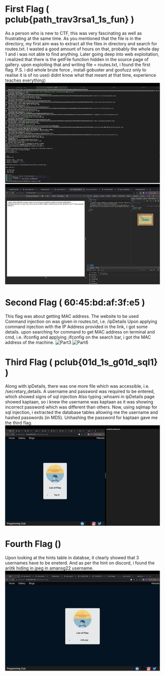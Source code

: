 # First Flag ( pclub{path_trav3rsa1_1s_fun} )

As a person who is new to CTF, this was very fascinating as well as frustrating at the same time.
As you mentioned that the file is in the directory, my first aim was to extract all the files in directory and search for routes.txt.
I wasted a good amount of hours on that, probably the whole day 1 and i was not able to find anything.
Later going deep into web exploitation, i realized that there is the getFile function hidden in the source page of gallery.
upon exploiting that and writing file = routes.txt, i found the first flag.
P.S. i did whole brute force , install gobuster and goofuzz only to realise it is of no use(i didnt know what that meant at that time, experience teaches everything)
![Part1](Use1.png)
![Part2](Use2.png)

# Second Flag ( 60:45:bd:af:3f:e5 )

This flag was about getting MAC address.
The website to be used Command injection on was given in routes.txt, i.e. /ipDetails
Upon applying command injection with the IP Address provided in the link, i got some details.
upon searching for command to get MAC address on terminal and cmd, i.e. ifconfig and applying ;ifconfig on the search bar, i got the MAC address of the machine.
![Part3]()
![Part6]()

# Third Flag ( pclub{01d_1s_g01d_sql1} )

Along with ipDetails, there was one more file which was accessible, i.e. /secretary_details.
A username and password was required to be entered, which showed signs of sql injection
Also typing ;whoami in ipDetails page showed kaptaan, so i knew the username was kaptaan as it was showing incorrect password which was different than others.
Now, using sqlmap for sql injection, i extracted the database tables allowing me the username and hashed passwords (in MD5).
Unhashing the password for kaptaan gave me the third flag.
![Part4](Use4.png)

# Fourth Flag ()

Upon looking at the hints table in databse, it clearly showed that 3 usernames have to be eneterd.
And as per the hint on discord, i found the ariitk hiding in jpeg in amansg22 username.
![Part5](Use5.png)
